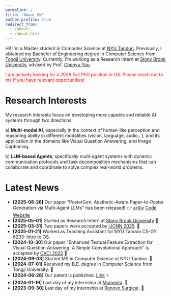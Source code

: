 ```yaml
---
permalink: /
title: "About Me"
author_profile: true
redirect_from: 
  - /about/
  - /about.html
---
```


Hi! I'm a Master student in Computer Science at [NYU Tandon](https://engineering.nyu.edu). Previously, I obtained my Bachelor of Engineering degree in Computer Science from [Tongji University](https://en.tongji.edu.cn/p/#/). Currently, I'm working as a Research Intern at [Stony Brook University](https://www.stonybrook.edu), advised by Prof. [Chenyu You](https://chenyuyou.me/index.html).

<p style="color: red;">I am actively looking for a 2026 Fall PhD position in US. Please reach out to me if you have relevant opportunities!</p>

Research Interests
======
My research interests focus on developing more capable and reliable AI systems through two directions:

a) **Multi-modal AI**, especially in the context of human-like perception and reasoning ability in different modalities (vision, language, audio...), and its application in the domains like Visual Question Answering, and Image Captioning.

b) **LLM-based Agents**, specifically multi-agent systems with dynamic communication protocols and task decomposition mechanisms that can collaborate and coordinate to solve complex real-world problems.

Latest News
======
- **[2025-08-26]** Our paper "PosterGen: Aesthetic-Aware Paper-to-Poster Generation via Multi-Agent LLMs" has been released! 👉 [arXiv](https://arxiv.org/abs/2508.17188) [Code](https://github.com/Y-Research-SBU/PosterGen) [Website](https://y-research-sbu.github.io/PosterGen)
- **[2025-05-01]** Started as Research Intern at [Stony Brook University](https://www.stonybrook.edu) 🚀
- **[2025-03-31]** Two papers were accepted by [IJCNN 2025](https://2025.ijcnn.org). 🎉
- **[2025-01-21]** Worked as Teaching Assistant for NYU Tandon CS-GY 6233: Intro to OS.
- **[2024-10-30]** Our paper "Enhanced Textual Feature Extraction for Visual Question Answering: A Simple Convolutional Approach" is accepted by [CVCI 2025](https://www.cvci.net) 🎉
- **[2024-09-03]** Started MS in Computer Science at NYU Tandon. 🚀
- **[2024-07-01]** Received my B.E. degree in Computer Science from Tongji University. 🎉
- **[2024-06-28]** Our patent is published. [Link](https://patents.google.com/patent/CN116343522B) ⭐
- **[2024-01-19]** Last day of my internship at [Momenta](https://www.momenta.cn). 👋
- **[2023-09-30]** Last day of my internship at [Ronovo Surgical](https://www.ronovosurgical.com). 👋
